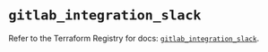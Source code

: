 # `gitlab_integration_slack`

Refer to the Terraform Registry for docs: [`gitlab_integration_slack`](https://registry.terraform.io/providers/gitlabhq/gitlab/17.8.0/docs/resources/integration_slack).
